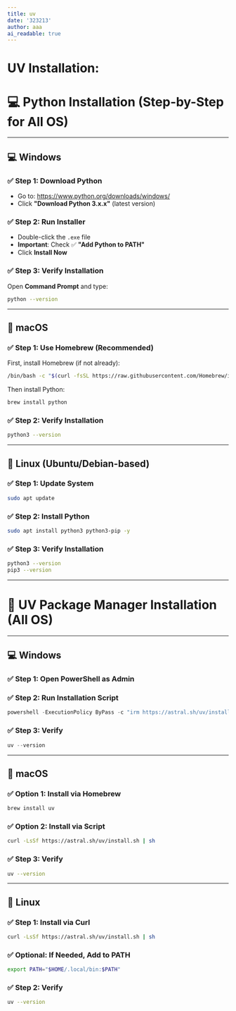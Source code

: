 ```yaml
---
title: uv
date: '323213'
author: aaa
ai_readable: true
---
```

# **UV Installation:**

# 💻 Python Installation (Step-by-Step for All OS)

---

## 💻 Windows

### ✅ Step 1: Download Python

- Go to: https://www.python.org/downloads/windows/
- Click **"Download Python 3.x.x"** (latest version)

### ✅ Step 2: Run Installer

- Double-click the `.exe` file
- **Important**: Check ✅ **"Add Python to PATH"**
- Click **Install Now**

### ✅ Step 3: Verify Installation

Open **Command Prompt** and type:

```bash
python --version
```

---

## 🍎 macOS

### ✅ Step 1: Use Homebrew (Recommended)

First, install Homebrew (if not already):

```bash
/bin/bash -c "$(curl -fsSL https://raw.githubusercontent.com/Homebrew/install/HEAD/install.sh)"
```

Then install Python:

```bash
brew install python
```

### ✅ Step 2: Verify Installation

```bash
python3 --version
```

---

## 🐧 Linux (Ubuntu/Debian-based)

### ✅ Step 1: Update System

```bash
sudo apt update
```

### ✅ Step 2: Install Python

```bash
sudo apt install python3 python3-pip -y
```

### ✅ Step 3: Verify Installation

```bash
python3 --version
pip3 --version
```

---

# 🚀 UV Package Manager Installation (All OS)

---

## 💻 Windows

### ✅ Step 1: Open PowerShell as Admin

### ✅ Step 2: Run Installation Script

```powershell
powershell -ExecutionPolicy ByPass -c "irm https://astral.sh/uv/install.ps1 | iex"
```

### ✅ Step 3: Verify

```powershell
uv --version
```

---

## 🍎 macOS

### ✅ Option 1: Install via Homebrew

```bash
brew install uv
```

### ✅ Option 2: Install via Script

```bash
curl -LsSf https://astral.sh/uv/install.sh | sh
```

### ✅ Step 3: Verify

```bash
uv --version

```

---

## 🐧 Linux

### ✅ Step 1: Install via Curl

```bash
curl -LsSf https://astral.sh/uv/install.sh | sh
```

### ✅ Optional: If Needed, Add to PATH

```bash
export PATH="$HOME/.local/bin:$PATH"
```

### ✅ Step 2: Verify
```bash
uv --version
```
